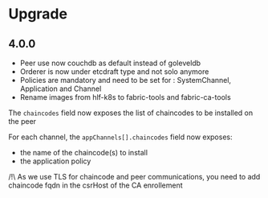 # Upgrade

## 4.0.0

- Peer use now couchdb as default instead of goleveldb
- Orderer is now under etcdraft type and not solo anymore
- Policies are mandatory and need to be set for : SystemChannel, Application and Channel
- Rename images from hlf-k8s to fabric-tools and fabric-ca-tools

The `chaincodes` field now exposes the list of chaincodes to be installed on the peer

For each channel, the `appChannels[].chaincodes` field now exposes:
 - the name of the chaincode(s) to install
 - the application policy

/!\ As we use TLS for chaincode and peer communications, you need to add chaincode fqdn in the csrHost of the CA enrollement
